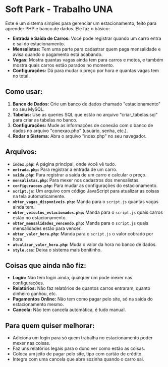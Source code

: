 # Soft Park - Trabalho UNA

Este é um sistema simples para gerenciar um estacionamento, feito para aprender PHP e banco de dados. Ele faz o básico:

*   **Entrada e Saída de Carros:** Você pode registrar quando um carro entra e sai do estacionamento.
*   **Mensalistas:** Tem uma parte para cadastrar quem paga mensalidade e avisa quando o pagamento está acabando.
*   **Vagas:** Mostra quantas vagas ainda tem para carros e motos, e também mostra quais carros estão parados no momento.
*   **Configurações:** Dá para mudar o preço por hora e quantas vagas tem no total.

## Como usar:

1.  **Banco de Dados:** Crie um banco de dados chamado "estacionamento" no seu MySQL.
2.  **Tabelas:** Use as queries SQL que estão no arquivo "criar_tabelas.sql" para criar as tabelas no banco.
3.  **Configurações:** Mude as informações de conexão com o banco de dados no arquivo "conexao.php" (usuário, senha, etc.).
4.  **Rodar o Sistema:** Abra o arquivo "index.php" no seu navegador.

## Arquivos:

*   **`index.php`:** A página principal, onde você vê tudo.
*   **`entrada.php`:** Para registrar a entrada de um carro.
*   **`saida.php`:** Para registrar a saída de um carro e calcular o preço.
*   **`mensalistas.php`:** Para mexer nos cadastros dos mensalistas.
*   **`configuracoes.php`:** Para mudar as configurações do estacionamento.
*   **`script.js`:** Um arquivo com código JavaScript para atualizar as coisas na tela automaticamente.
*   **`obter_vagas_disponiveis.php`:** Manda para o `script.js` quantas vagas ainda tem.
*   **`obter_veiculos_estacionados.php`:** Manda para o `script.js` quais carros estão no estacionamento.
*   **`obter_mensalidades_vencendo.php`:** Manda para o `script.js` quais mensalidades estão para vencer.
*   **`obter_valor_hora.php`:** Manda para o `script.js` o valor cobrado por hora.
*   **`atualizar_valor_hora.php`:** Muda o valor da hora no banco de dados.
*   **`style.css`:** Deixa o sistema mais bonitinho.

## Coisas que ainda não fiz:

*   **Login:** Não tem login ainda, qualquer um pode mexer nas configurações.
*   **Relatórios:** Não faz relatórios de quantos carros entraram, quanto dinheiro ganhou, etc.
*   **Pagamentos Online:** Não tem como pagar pelo site, só na saída do estacionamento mesmo.
*   **Cancela:** Não tem cancela automática, é tudo manual.

## Para quem quiser melhorar:

*   Adiciona um login para só quem trabalha no estacionamento poder mexer nas coisas.
*   Faz uns relatórios legais para o dono ver como estão as coisas.
*   Coloca um jeito de pagar pelo site, tipo com cartão de crédito.
*   Integra com uma cancela que abre sozinha quando o carro sai.

